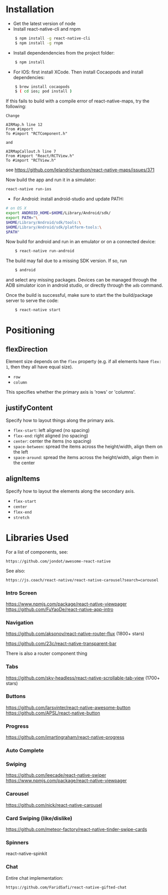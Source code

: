 # Installation

* Get the latest version of node
* Install react-native-cli and rnpm

```bash
    $ npm install -g react-native-cli
    $ npm install -g rnpm
```

* Install dependendencies from the project folder:

```bash
    $ npm install
```

* For IOS: first install XCode. Then install Cocaopods and install dependencies:

```bash
    $ brew install cocaopods
    $ ( cd ios; pod install )
```

If this fails to build with a compile error of react-native-maps, try the following:

```
Change

AIRMap.h line 12
From #import 
To #import "RCTComponent.h"

and

AIRMapCallout.h line 7
From #import "React/RCTView.h"
To #import "RCTView.h"
```

see https://github.com/lelandrichardson/react-native-maps/issues/371

Now build the app and run it in a simulator:

```bash
react-native run-ios
```

* For Android: install android-studio and update PATH:

```bash
# on OS X
export ANDROID_HOME=$HOME/Library/Android/sdk/
export PATH="\
$HOME/Library/Android/sdk/tools:\
$HOME/Library/Android/sdk/platform-tools:\
$PATH"
```

Now build for android and run in an emulator or on a connected device:

```bash
    $ react-native run-android
```

The build may fail due to a missing SDK version. If so, run

```bash
    $ android
```

and select any missing packages. Devices can be managed through the ADB simulator icon in android studio, or directly through the `adb` command.

Once the build is successful, make sure to start the the build/package server to serve the code:

```bash
    $ react-native start
```

# Positioning

## flexDirection

Element size depends on the ``flex`` property (e.g. if all elements have ``flex: 1``,
then they all have equal size).

* ``row``
* ``column``

This specifies whether the primary axis is 'rows' or 'columns'.

## justifyContent

Specify how to layout things along the primary axis.

* ``flex-start``: left aligned (no spacing)
* ``flex-end``: right aligned (no spacing)
* ``center``: center the items (no spacing)
* ``space-between``: spread the items across the height/width, align them on the left
* ``space-around``: spread the items across the height/width, align them in the center

## alignItems

Specify how to layout the elements along the secondary axis.

* ``flex-start``
* ``center``
* ``flex-end``
* ``stretch``

# Libraries Used

For a list of components, see:

    https://github.com/jondot/awesome-react-native

See also:

    https://js.coach/react-native/react-native-carousel?search=carousel

### Intro Screen

https://www.npmjs.com/package/react-native-viewpager
https://github.com/FuYaoDe/react-native-app-intro

### Navigation

https://github.com/aksonov/react-native-router-flux (1800+ stars)

https://github.com/23c/react-native-transparent-bar

There is also a router component thing

### Tabs

https://github.com/skv-headless/react-native-scrollable-tab-view (1700+ stars)

### Buttons

https://github.com/larsvinter/react-native-awesome-button
https://github.com/APSL/react-native-button

### Progress

https://github.com/imartingraham/react-native-progress

### Auto Complete

### Swiping

https://github.com/leecade/react-native-swiper
https://www.npmjs.com/package/react-native-viewpager

### Carousel

https://github.com/nick/react-native-carousel

### Card Swiping (like/dislike)

https://github.com/meteor-factory/react-native-tinder-swipe-cards

### Spinners

react-native-spinkit

### Chat

Entire chat implementation:

    https://github.com/FaridSafi/react-native-gifted-chat
